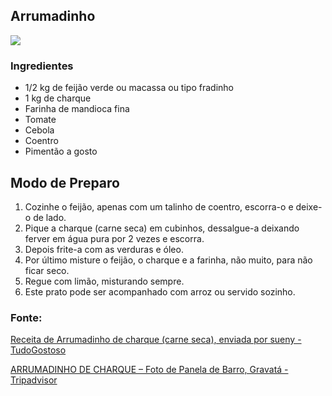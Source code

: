 ## Arrumadinho

![](https://media-cdn.tripadvisor.com/media/photo-s/0f/e1/50/a4/arrumadinho-de-charque.jpg)

###  Ingredientes

- 1/2 kg de feijão verde ou macassa ou tipo fradinho
- 1 kg de charque
- Farinha de mandioca fina
- Tomate
- Cebola
- Coentro
- Pimentão a gosto

## Modo de Preparo

1. Cozinhe o feijão, apenas com um talinho de coentro, escorra-o e deixe-o de lado.
2. Pique a charque (carne seca) em cubinhos, dessalgue-a deixando ferver em água pura por 2 vezes e escorra.
3. Depois frite-a com as verduras e óleo.
4. Por último misture o feijão, o charque e a farinha, não muito, para não ficar seco.
5. Regue com limão, misturando sempre.
6. Este prato pode ser acompanhado com arroz ou servido sozinho.



### Fonte:

[Receita de Arrumadinho de charque (carne seca), enviada por sueny - TudoGostoso](https://www.tudogostoso.com.br/receita/74381-arrumadinho-de-charque-carne-seca.html)

[ARRUMADINHO DE CHARQUE – Foto de Panela de Barro, Gravatá - Tripadvisor](https://www.tripadvisor.com.br/LocationPhotoDirectLink-g793396-d5337983-i266424484-Panela_de_Barro-Gravata_State_of_Pernambuco.html)